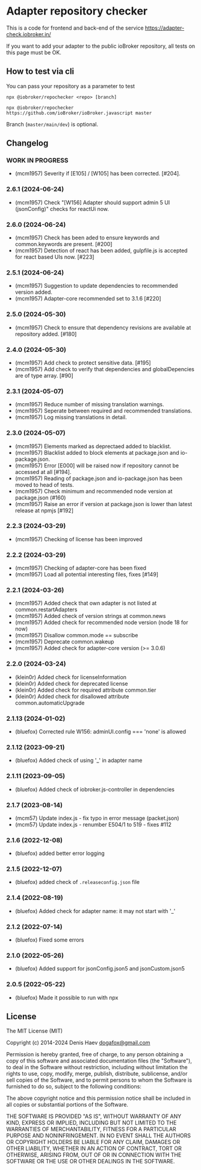 # Adapter repository checker
This is a code for frontend and back-end of the service https://adapter-check.iobroker.in/

If you want to add your adapter to the public ioBroker repository, all tests on this page must be OK.

## How to test via cli
You can pass your repository as a parameter to test

``npx @iobroker/repochecker <repo> [branch]``

```
npx @iobroker/repochecker https://github.com/ioBroker/ioBroker.javascript master
```

Branch (`master/main/dev`) is optional.

<!--
	Placeholder for the next version (at the beginning of the line):
	### **WORK IN PROGRESS**
-->

## Changelog
### **WORK IN PROGRESS**
* (mcm1957) Severity if [E105] / [W105] has been corrected. [#204].

### 2.6.1 (2024-06-24)
* (mcm1957) Check "[W156] Adapter should support admin 5 UI (jsonConfig)" checks for reactUi now.

### 2.6.0 (2024-06-24)
* (mcm1957) Check has been aded to ensure keywords and common.keywords are present. [#200]
* (mcm1957) Detection of react has been added, gulpfile.js is accepted for react based UIs now. [#223]

### 2.5.1 (2024-06-24)
* (mcm1957) Suggestion to update dependencies to recommended version added.
* (mcm1957) Adapter-core recommended set to 3.1.6 [#220]

### 2.5.0 (2024-05-30)
* (mcm1957) Check to ensure that dependency revisions are available at repository added. [#180]

### 2.4.0 (2024-05-30)
* (mcm1957) Add check to protect sensitive data. [#195]
* (mcm1957) Add check to verify that dependencies and globalDepencies are of type array. [#90]

### 2.3.1 (2024-05-07)
* (mcm1957) Reduce number of missing translation warnings.
* (mcm1957) Seperate between required and recommended translations.
* (mcm1957) Log missing translations in detail.

### 2.3.0 (2024-05-07)
* (mcm1957) Elements marked as deprectaed added to blacklist.
* (mcm1957) Blacklist added to block elements at package.json and io-package.json.
* (mcm1957) Error [E000] will be raised now if repository cannot be accessed at all [#194].
* (mcm1957) Reading of package.json and io-package.json has been moved to head of tests.
* (mcm1957) Check minimum and recommended node version at package.json (#160)
* (mcm1957) Raise an error if version at package.json is lower than latest release at npmjs [#192]

### 2.2.3 (2024-03-29)
* (mcm1957) Checking of license has been improved

### 2.2.2 (2024-03-29) 
* (mcm1957) Checking of adapter-core has been fixed
* (mcm1957) Load all potential interesting files, fixes [#149]

### 2.2.1 (2024-03-26)
* (mcm1957) Added check that own adapter is not listed at common.restartAdapters
* (mcm1957) Added check of version strings at common.news
* (mcm1957) Added check for recommended node version (node 18 for now)
* (mcm1957) Disallow common.mode == subscribe
* (mcm1957) Deprecate common.wakeup
* (mcm1957) Added check for adapter-core version (>= 3.0.6)

### 2.2.0 (2024-03-24)
* (klein0r) Added check for licenseInformation
* (klein0r) Added check for deprecated license
* (klein0r) Added check for required attribute common.tier
* (klein0r) Added check for disallowed attribute common.automaticUpgrade

### 2.1.13 (2024-01-02)
* (bluefox) Corrected rule W156: adminUI.config === 'none' is allowed

### 2.1.12 (2023-09-21)
* (bluefox) Added check of using '_' in adapter name

### 2.1.11 (2023-09-05)
* (bluefox) Added check of iobroker.js-controller in dependencies

### 2.1.7 (2023-08-14)
* (mcm57) Update index.js - fix typo in error message (packet.json)
* (mcm57) Update index.js - renumber E504/1 to 519 - fixes #112

### 2.1.6 (2022-12-08)
* (bluefox) added better error logging

### 2.1.5 (2022-12-07)
* (bluefox) added check of `.releaseconfig.json` file

### 2.1.4 (2022-08-19)
* (bluefox) Added check for adapter name: it may not start with '_'

### 2.1.2 (2022-07-14)
* (bluefox) Fixed some errors

### 2.1.0 (2022-05-26)
* (bluefox) Added support for jsonConfig.json5 and jsonCustom.json5

### 2.0.5 (2022-05-22)
* (bluefox) Made it possible to run with npx

## License
The MIT License (MIT)

Copyright (c) 2014-2024 Denis Haev <dogafox@gmail.com>

Permission is hereby granted, free of charge, to any person obtaining a copy
of this software and associated documentation files (the "Software"), to deal
in the Software without restriction, including without limitation the rights
to use, copy, modify, merge, publish, distribute, sublicense, and/or sell
copies of the Software, and to permit persons to whom the Software is
furnished to do so, subject to the following conditions:

The above copyright notice and this permission notice shall be included in
all copies or substantial portions of the Software.

THE SOFTWARE IS PROVIDED "AS IS", WITHOUT WARRANTY OF ANY KIND, EXPRESS OR
IMPLIED, INCLUDING BUT NOT LIMITED TO THE WARRANTIES OF MERCHANTABILITY,
FITNESS FOR A PARTICULAR PURPOSE AND NONINFRINGEMENT. IN NO EVENT SHALL THE
AUTHORS OR COPYRIGHT HOLDERS BE LIABLE FOR ANY CLAIM, DAMAGES OR OTHER
LIABILITY, WHETHER IN AN ACTION OF CONTRACT, TORT OR OTHERWISE, ARISING FROM,
OUT OF OR IN CONNECTION WITH THE SOFTWARE OR THE USE OR OTHER DEALINGS IN
THE SOFTWARE.
